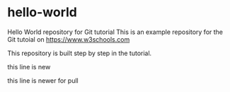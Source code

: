 # hello-world
Hello World repository for Git tutorial
This is an example repository for the Git tutoial on https://www.w3schools.com

This repository is built step by step in the tutorial.

this line is new

this line is newer for pull
